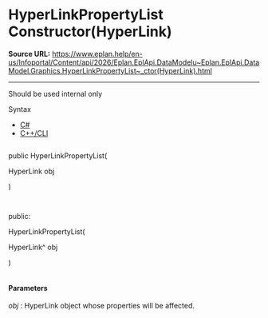 # HyperLinkPropertyList Constructor(HyperLink)

**Source URL:** https://www.eplan.help/en-us/Infoportal/Content/api/2026/Eplan.EplApi.DataModelu~Eplan.EplApi.DataModel.Graphics.HyperLinkPropertyList~_ctor(HyperLink).html

---

Should be used internal only

Syntax

- [C#](#i-syntax-CS)
- [C++/CLI](#i-syntax-CPP2005)

```
```
public HyperLinkPropertyList( 

   HyperLink obj

)
```
```

```
```
public:

HyperLinkPropertyList( 

   HyperLink^ obj

)
```
```

#### Parameters

*obj*
:   HyperLink object whose properties will be affected.
